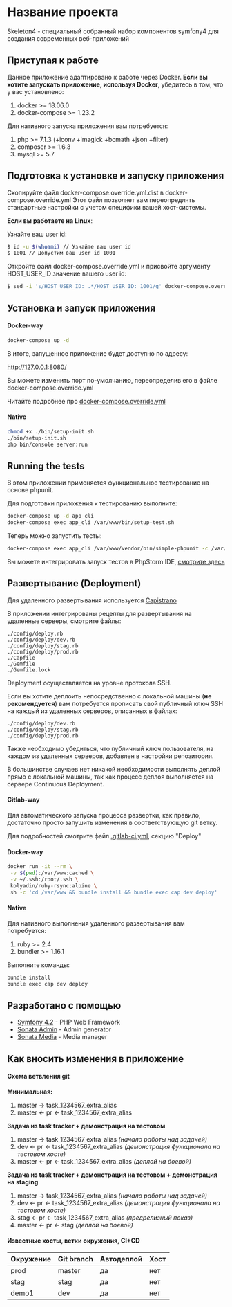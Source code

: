 # Название проекта

Skeleton4 - специальный собранный набор компонентов symfony4 для создания современных веб-приложений

## Приступая к работе

Данное приложение адаптировано к работе через Docker.
**Если вы хотите запускать приложение, используя Docker**, убедитесь в том, что у вас установлено:

1. docker >= 18.06.0
2. docker-compose >= 1.23.2

Для нативного запуска приложения вам потребуется:

1. php      >= 7.1.3 (+iconv +imagick +bcmath +json +filter)
2. composer >= 1.6.3
3. mysql    >= 5.7

## Подготовка к установке и запуску приложения

Скопируйте файл docker-compose.override.yml.dist в docker-compose.override.yml
Этот файл позволяет вам переопредлять стандартные настройки с учетом специфики вашей хост-системы.

**Если вы работаете на Linux**:

Узнайте ваш user id:

```bash
$ id -u $(whoami) // Узнайте ваш user id
$ 1001 // Допустим ваш user id 1001
```

Откройте файл docker-compose.override.yml и присвойте аргументу HOST_USER_ID значение вашего user id:

```bash
$ sed -i 's/HOST_USER_ID: .*/HOST_USER_ID: 1001/g' docker-compose.override.yml
```

## Установка и запуск приложения

#### Docker-way

```bash
docker-compose up -d
```

В итоге, запущенное приложение будет доступно по адресу:

http://127.0.0.1:8080/

Вы можете изменить порт по-умолчанию, переопределив его в файле docker-compose.override.yml

Читайте подробнее про [docker-compose.override.yml](https://docs.docker.com/compose/extends/)

#### Native

```bash
chmod +x ./bin/setup-init.sh
./bin/setup-init.sh
php bin/console server:run
```

## Running the tests

В этом приложении применяется функциональное тестирование на основе phpunit.

Для подготовки приложения к тестированию выполните:

```bash
docker-compose up -d app_cli
docker-compose exec app_cli /var/www/bin/setup-test.sh
```

Теперь можно запустить тесты:

```bash
docker-compose exec app_cli /var/www/vendor/bin/simple-phpunit -c /var/www/phpunit.xml
```

Вы можете интегрировать запуск тестов в PhpStorm IDE, [смотрите здесь](https://www.youtube.com/watch?v=P5ivCbdMpwc)

## Развертывание (Deployment)

Для удаленного развертывания используется [Capistrano](https://capistranorb.com/)

В приложении интегрированы рецепты для развертывания на удаленные серверы, смотрите файлы:

```
./config/deploy.rb
./config/deploy/dev.rb
./config/deploy/stag.rb
./config/deploy/prod.rb
./Capfile
./Gemfile
./Gemfile.lock
```

Deployment осуществляется на уровне протокола SSH.

Если вы хотите деплоить непосредственно с локальной машины (**не рекомендуется**) вам потребуется прописать свой публичный ключ SSH на каждый из удаленных серверов, описанных в файлах:

```
./config/deploy/dev.rb
./config/deploy/stag.rb
./config/deploy/prod.rb
```

Также необходимо убедиться, что публичный ключ пользователя, на каждом из удаленных серверов, добавлен в настройки репозитория.

В большинстве случаев нет никакой необходимости выполнять деплой прямо с локальной машины, так как процесс деплоя выполняется на сервере Continuous Deployment. 

#### Gitlab-way

Для автоматического запуска процесса развертки, как правило, достаточно просто запушить изменения в соответствующую git ветку.

Для подробностей смотрите файл [.gitlab-ci.yml](./.gitlab-ci.yml), секцию "Deploy"

#### Docker-way

```bash
docker run -it --rm \
 -v $(pwd):/var/www:cached \
 -v ~/.ssh:/root/.ssh \
 kolyadin/ruby-rsync:alpine \
 sh -c 'cd /var/www && bundle install && bundle exec cap dev deploy'
```

#### Native

Для нативного выполнения удаленного развертывания вам потребуется:

1. ruby >= 2.4
2. bundler >= 1.16.1

Выполните команды:

```bash
bundle install
bundle exec cap dev deploy
```

## Разработано с помощью

* [Symfony 4.2](https://symfony.com/doc/current/index.html) - PHP Web Framework
* [Sonata Admin](https://sonata-project.org/bundles/admin/3-x/doc/index.html) - Admin generator
* [Sonata Media](https://sonata-project.org/bundles/media/3-x/doc/index.html) - Media manager

## Как вносить изменения в приложение

#### Схема ветвления git

**Минимальная:**

1. master -> task_1234567_extra_alias
2. master <- pr <- task_1234567_extra_alias

**Задача из task tracker + демонстрация на тестовом**

1. master -> task_1234567_extra_alias _(начало работы над задачей)_
2. dev <- pr <- task_1234567_extra_alias _(демонстрация функционала на тестовом хосте)_
3. master <- pr <- task_1234567_extra_alias _(деплой на боевой)_

**Задача из task tracker + демонстрация на тестовом + демонстрация на staging**

1. master -> task_1234567_extra_alias _(начало работы над задачей)_
2. dev <- pr <- task_1234567_extra_alias _(демонстрация функционала на тестовом хосте)_
3. stag <- pr <- task_1234567_extra_alias _(предрелизный показ)_
4. master <- pr <- stag _(деплой на боевой)_

#### Известные хосты, ветки окружения, CI+CD

| Окружение | Git branch  | Автодеплой | Хост |
|-----------|------------ |------------|------------|
| prod      | master      | да|нет     | 
| stag      | stag        | да|нет     | 
| demo1     | dev         | да|нет     |